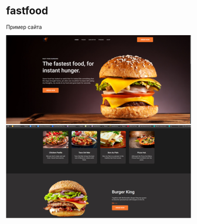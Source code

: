 # fastfood
Пример сайта


<img src="/img.png" alt/>
<img src="/img2.png" alt/>

<img src="/img3.png" alt/>
